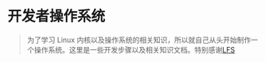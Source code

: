 
# 开发者操作系统

> 为了学习 Linux 内核以及操作系统的相关知识，所以就自己从头开始制作一个操作系统。这里是一些开发步骤以及相关知识文档。特别感谢[LFS](http://www.linuxfromscratch.org/)
